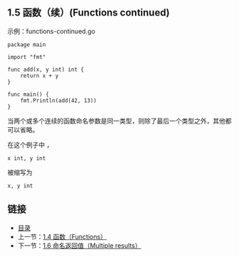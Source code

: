 ## 1.5 函数（续）(Functions continued)

示例：functions-continued.go

	package main

	import "fmt"

	func add(x, y int) int {
		return x + y
	}

	func main() {
		fmt.Println(add(42, 13))
	}

当两个或多个连续的函数命名参数是同一类型，则除了最后一个类型之外，其他都可以省略。

在这个例子中 ，

	x int, y int
被缩写为

	x, y int

## 链接
* [目录](https://github.com/alpha2018/go-zh/blob/master/tour/directory.md)
* 上一节：[1.4 函数（Functions）](https://github.com/alpha2018/go-zh/blob/master/tour/01.04.md)
* 下一节：[1.6 命名返回值（Multiple results）](https://github.com/alpha2018/go-zh/blob/master/tour/01.06.md)
